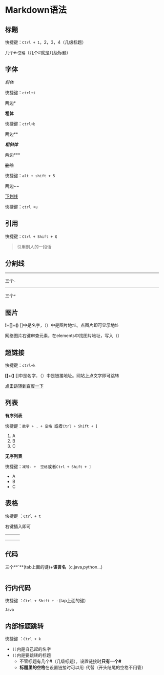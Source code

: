 # Markdown语法

## 标题

快捷键：`Ctrl + 1`，2，3，4（几级标题）

几个`#+空格`（几个#就是几级标题）



## 字体

*斜体*

快捷键：`ctrl+i`

两边*



**粗体**

快捷键：`ctrl+b`

两边**



***粗斜体***     

两边***



~~删除~~ 

快捷键：`alt + shift + 5`       

两边~~

<u>下划线</u>

快捷键：`ctrl +u`



## 引用

快捷键：`Ctrl + Shift + Q`

> 引用别人的一段话               





## 分割线

---

三个`-`

***

三个`*`



## 图片        

**!**+**[]**+**()**  []中是名字，（）中是图片地址。点图片即可显示地址

网络图片右键审查元素，在elements中找图片地址，写入（）



## 超链接

快捷键：`ctrl+k`

**[]**+**()**  []中是名字，（）中是链接地址。网站上点文字即可跳转

[点击跳转到百度一下](www.baidu.com)



## 列表

**有序列表**

快捷键：`数字 + . + 空格 `或者`Ctrl + Shift + [`

1. A
2. B
3. C      

**无序列表**

快捷键：`减号- +  空格`或者`Ctrl + Shift + ]`

- A
- B
- C     



## 表格

快捷键 ：`Ctrl + t`

右键插入即可

|      |      |      |
| ---- | ---- | ---- |
|      |      |      |
|      |      |      |
|      |      |      |





## 代码

三个**`**(tab上面的键)+**语言名**（c,java,python...)

```java

```



## 行内代码

快捷键 ：`Ctrl + Shift + ·`（tap上面的键）

`Java`



## 内部标题跳转

快捷键 ：`Ctrl + k`

- `[]`内是自己起的名字
- `()`内是要跳转的标题
  - 不管标题有几个#（几级标题），设置链接时**只有一个#**
  - **标题里的空格**在设置链接时可以用`-`代替（开头结尾的空格不用管）

